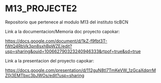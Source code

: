 # M13_PROJECTE2
Repositorio que pertenece al modulo M13 del instituto ticBCN


Link a la documentacion/Memoria doc proyecto capokar:

https://docs.google.com/document/d/1kZ-f9fbt3T-fWtQ4RbVk3pn8sxhBpWZE/edit?usp=sharing&ouid=100662790323240946333&rtpof=true&sd=true


Link a la presentacion del proyecto capokar:

https://docs.google.com/presentation/d/112guN8tI7TmKeVW_1zGcaXdqrrMZ0j3EMTbxc3bJWOs/edit?usp=sharing
